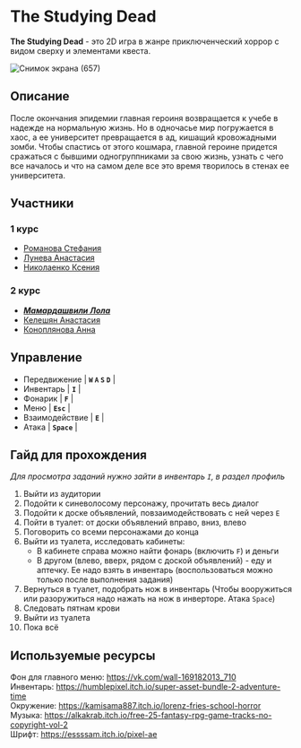 # The Studying Dead
**The Studying Dead** - это 2D игра в жанре приключенческий хоррор с видом сверху и элементами квеста.

![Снимок экрана (657)](https://user-images.githubusercontent.com/113906295/229501281-6f5f2565-0dda-48d1-84ae-671568460ad6.png)

## Описание
После окончания эпидемии главная героиня возвращается к учебе в надежде на нормальную жизнь. Но в одночасье мир погружается в хаос, а ее университет превращается в ад, кишащий кровожадными зомби. Чтобы спастись от этого кошмара, главной героине придется сражаться с бывшими одногруппниками за свою жизнь, узнать с чего все началось и что на самом деле все это время творилось в стенах ее университета.

## Участники
### 1 курс
  + [Романова Стефания](https://github.com/almondMayday)
  + [Лунева Анастасия](https://github.com/Anastasia154)
  + [Николаенко Ксения](https://github.com/chertopol0h)
### 2 курс
  + [***Мамардашвили Лола***](https://github.com/Lola0122)
  + [Келешян Анастасия](https://github.com/nastya0817)
  + [Коноплянова Анна](https://github.com/stashaKaktus)

## Управление
+ Передвижение | **`W` `A` `S` `D`** |
+ Инвентарь | **`I`** |
+ Фонарик | **`F`** |
+ Меню  | **`Esc`** |
+ Взаимодействие | **`E`** |
+ Атака | **`Space`** |

## Гайд для прохождения  
*Для просмотра заданий нужно зайти в инвентарь `I`, в раздел профиль*
1. Выйти из аудитории
2. Подойти к синеволосому персонажу, прочитать весь диалог
3. Подойти к доске объявлений, повзаимодействовать с ней через `E`
4. Пойти в туалет: от доски объявлений вправо, вниз, влево
5. Поговорить со всеми персонажами до конца
6. Выйти из туалета, исследовать кабинеты:
    + В кабинете справа можно найти фонарь (включить `F`) и деньги
    + В другом (влево, вверх, рядом с доской объявлений) - еду и аптечку. Ее надо взять в инвентарь (воспользоваться можно только после выполнения задания)
7. Вернуться в туалет, подобрать нож в инвентарь (Чтобы вооружиться или разоружиться надо нажать на нож в инверторе. Атака `Space`)
8. Следовать пятнам крови
9. Выйти из туалета
10. Пока всё

## Используемые ресурсы
Фон для главного меню: https://vk.com/wall-169182013_710  
Инвентарь: https://humblepixel.itch.io/super-asset-bundle-2-adventure-time    
Окружение: https://kamisama887.itch.io/lorenz-fries-school-horror  
Музыка: https://alkakrab.itch.io/free-25-fantasy-rpg-game-tracks-no-copyright-vol-2  
Шрифт: https://essssam.itch.io/pixel-ae
